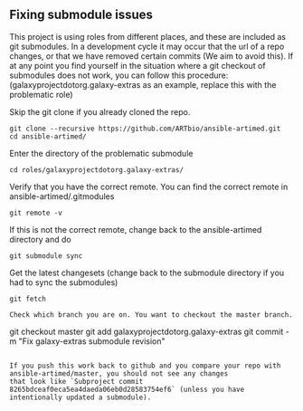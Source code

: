 Fixing submodule issues
----

This project is using roles from different places, and these are included as git submodules. 
In a development cycle it may occur that the url of a repo changes, or that we have removed certain commits (We aim to avoid this). 
If at any point you find yourself in the situation where a git checkout of submodules does not work, you can follow this procedure: 
(galaxyprojectdotorg.galaxy-extras as an example, replace this with the problematic role)

Skip the git clone if you already cloned the repo.

```
git clone --recursive https://github.com/ARTbio/ansible-artimed.git
cd ansible-artimed/
```

Enter the directory of the problematic submodule

```
cd roles/galaxyprojectdotorg.galaxy-extras/
```

Verify that you have the correct remote.
You can find the correct remote in ansible-artimed/.gitmodules
```
git remote -v
```

If this is not the correct remote, change back to the ansible-artimed directory and do

```
git submodule sync
```

Get the latest changesets (change back to the submodule directory if you had to sync the submodules)
```
git fetch
```

```
Check which branch you are on. You want to checkout the master branch.

```
git checkout master
git add galaxyprojectdotorg.galaxy-extras
git commit -m "Fix galaxy-extras submodule revision"
```

If you push this work back to github and you compare your repo with ansible-artimed/master, you should not see any changes
that look like `Subproject commit 8265bdceaf0eca5ea4daeda06eb0d28583754ef6` (unless you have intentionally updated a submodule).
